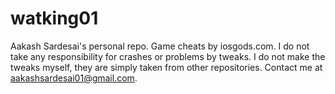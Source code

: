 # watking01
Aakash Sardesai's personal repo.
Game cheats by iosgods.com.
I do not take any responsibility for crashes or problems by tweaks.
I do not make the tweaks myself, they are simply taken from other repositories.
Contact me at aakashsardesai01@gmail.com.
